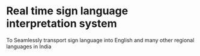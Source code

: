 # Real time sign language interpretation system
To Seamlessly transport sign language into English and many other regional languages in India
